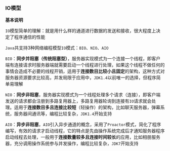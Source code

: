 ### IO模型

**基本说明**

`IO`模型简单的理解：就是用什么样的通道进行数据的发送和接收，很大程度上决定了程序通信的性能

`Java`共支持3种网络编程模型`IO`模式：`BIO`、`NIO`、`AIO`

`BIO`：**同步并阻塞（传统阻塞型）**，服务器实现模式为一个连接一个线程，即客户端有连接请求时服务器端就需要启动一个线程进行处理，如果这个线程不做任何的事情会造成不必要的线程开销，适用于**连接数目比较小且固定**的架构，这种方式对服务器资源要求比较高，并发局限于应用中，`JDK1.4`以前唯一的选择，但程序简单易理解

`NIO`：**同步非阻塞**，服务器实现模式为一个线程处理多个请求（连接），即客户端发送的请求都会注册到多路复用器上，多路复用器轮询到连接有`IO`请求就会处理。适用于**连接数目多且连接比较短**（轻操作）的架构，比如聊天服务器，弹幕系统，服务器间通讯等，编程比较复杂，`JDK1.4`开始支持

`AIO`：**异步非阻塞**，`AIO`引入异步通道的概念，采用了`Proactor`模式，简化了程序编写，有效的请求才启动线程，它的特点是先由操作系统完成后才通知服务器程序启动线程去处理，一般用于**连接数量较多且连接时间较长**的应用，比如相册服务器，充分调用操作系统参与并发操作，编程比较复杂，`JDK7`开始支持

